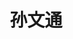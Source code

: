 ---
layout: member
title: 孙文通
graduate-from: 河北大学
position: 博士研究生
research: 纳米载体构建及肿瘤转移治疗应用
email: Wentongsun at whu.edu.cn
image: /images/members/孙文通.jpg
alumni: false
---